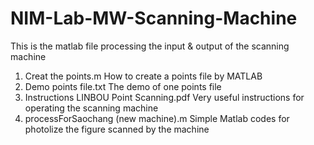 # NIM-Lab-MW-Scanning-Machine
This is the matlab file processing the input &amp; output of the scanning machine
1. Creat the points.m  How to create a points file by MATLAB
2. Demo points file.txt The demo of one points file
3. Instructions LINBOU Point Scanning.pdf Very useful instructions for operating the scanning machine
4. processForSaochang (new machine).m Simple Matlab codes for photolize the figure scanned by the machine
